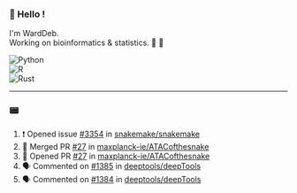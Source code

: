 ### :robot: Hello !

I'm WardDeb.  
Working on bioinformatics & statistics. 🧬 🧪  

![Python](https://img.shields.io/badge/python-3670A0?style=for-the-badge&logo=python&logoColor=ffdd54)  
![R](https://img.shields.io/badge/r-%23276DC3.svg?style=for-the-badge&logo=r&logoColor=white)  
![Rust](https://img.shields.io/badge/rust-%23000000.svg?style=for-the-badge&logo=rust&logoColor=white)  

---

### :pager:

<!--START_SECTION:activity-->
1. ❗ Opened issue [#3354](https://github.com/snakemake/snakemake/issues/3354) in [snakemake/snakemake](https://github.com/snakemake/snakemake)
2. 🎉 Merged PR [#27](https://github.com/maxplanck-ie/ATACofthesnake/pull/27) in [maxplanck-ie/ATACofthesnake](https://github.com/maxplanck-ie/ATACofthesnake)
3. 💪 Opened PR [#27](https://github.com/maxplanck-ie/ATACofthesnake/pull/27) in [maxplanck-ie/ATACofthesnake](https://github.com/maxplanck-ie/ATACofthesnake)
4. 🗣 Commented on [#1385](https://github.com/deeptools/deepTools/issues/1385#issuecomment-2701337028) in [deeptools/deepTools](https://github.com/deeptools/deepTools)
5. 🗣 Commented on [#1384](https://github.com/deeptools/deepTools/issues/1384#issuecomment-2696812059) in [deeptools/deepTools](https://github.com/deeptools/deepTools)
<!--END_SECTION:activity-->

